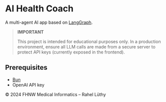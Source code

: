 # AI Health Coach

A multi-agent AI app based on [LangGraph](https://langchain.com/docs/langgraph/overview).

> **IMPORTANT**
>
> This project is intended for educational purposes only.
> In a production environment, ensure all LLM calls are made from a secure server to protect API keys (currently exposed in the frontend).

## Prerequisites

- [Bun](https://bun.sh/docs/installation)
- OpenAI API key

© 2024 FHNW Medical Informatics – Rahel Lüthy
